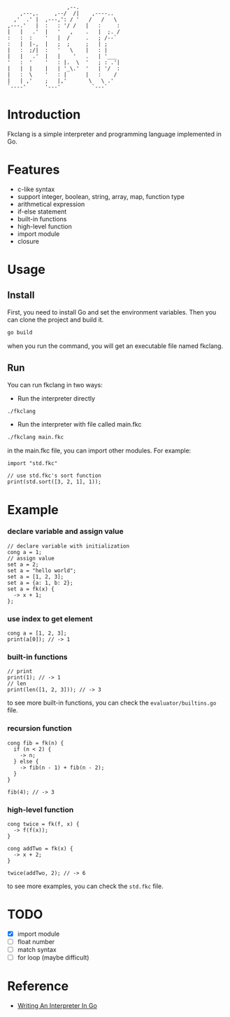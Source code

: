 ```text                              
                   ,--.              
    ,---,.     ,--/  /|    ,----..   
  ,'  .' |  ,---,': / '   /   /   \  
,---.'   |  :   : '/ /   |   :     : 
|   |   .'  |   '   ,    .   |  ;. / 
:   :  :    '   |  /     .   ; /--`  
:   |  |-,  |   ;  ;     ;   | ;     
|   :  ;/|  :   '   \    |   : |     
|   |   .'  |   |    '   .   | '___  
'   :  '    '   : |.  \  '   ; : .'| 
|   |  |    |   | '_\.'  '   | '/  : 
|   :  \    '   : |      |   :    /  
|   | ,'    ;   |,'       \   \ .'   
`----'      '---'          `---`                     
```

# Introduction
Fkclang is a simple interpreter and programming language implemented in Go.

# Features
- c-like syntax
- support integer, boolean, string, array, map, function type
- arithmetical expression
- if-else statement
- built-in functions
- high-level function
- import module
- closure

# Usage
## Install
First, you need to install Go and set the environment variables. Then you can clone the project and build it.
```bash
go build
```
when you run the command, you will get an executable file named fkclang.
## Run
You can run fkclang in two ways:
- Run the interpreter directly
```bash
./fkclang
```
- Run the interpreter with file called main.fkc
```bash
./fkclang main.fkc
```
in the main.fkc file, you can import other modules. For example:
```
import "std.fkc"

// use std.fkc's sort function
print(std.sort([3, 2, 1], 1));
```

# Example
### declare variable and assign value
```text
// declare variable with initialization
cong a = 1;
// assign value
set a = 2;
set a = "hello world";
set a = [1, 2, 3];
set a = {a: 1, b: 2};
set a = fk(x) {
  -> x + 1;
};
```

### use index to get element
```text
cong a = [1, 2, 3];
print(a[0]); // -> 1
```

### built-in functions
```text
// print
print(1); // -> 1
// len
print(len([1, 2, 3])); // -> 3
```
to see more built-in functions, you can check the `evaluator/builtins.go` file.

### recursion function
```text
cong fib = fk(n) {
  if (n < 2) {
    -> n;
  } else {
    -> fib(n - 1) + fib(n - 2);
  }
}

fib(4); // -> 3
```
### high-level function
```text
cong twice = fk(f, x) {
  -> f(f(x));
}

cong addTwo = fk(x) {
  -> x + 2;
}

twice(addTwo, 2); // -> 6
```
to see more examples, you can check the `std.fkc` file.

# TODO
- [X] import module
- [ ] float number
- [ ] match syntax
- [ ] for loop (maybe difficult)

# Reference
- [Writing An Interpreter In Go](https://interpreterbook.com/)